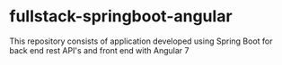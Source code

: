 # fullstack-springboot-angular
This repository consists of application developed using Spring Boot for back end rest API's and front end with Angular 7
